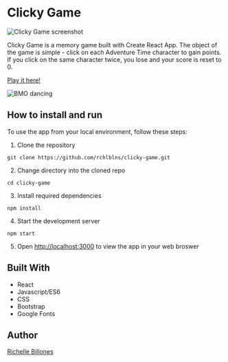 # Clicky Game

![Clicky Game screenshot](https://user-images.githubusercontent.com/41342213/98135006-f7646400-1e84-11eb-99c9-e35446be3f47.png)

Clicky Game is a memory game built with Create React App. The object of the game is simple - click on each Adventure Time character to gain points. If you click on the same character twice, you lose and your score is reset to 0. 

[Play it here!](https://polar-journey-52548.herokuapp.com/)

![BMO dancing](https://media.giphy.com/media/pO4UHglOY2vII/giphy.gif)

## How to install and run

To use the app from your local environment, follow these steps:

1. Clone the repository

````
git clone https://github.com/rchlblns/clicky-game.git
````

2. Change directory into the cloned repo

````
cd clicky-game
````

3. Install required dependencies

````
npm install
````

4. Start the development server

````
npm start
````
5. Open [http://localhost:3000](http://localhost:3000) to view the app in your web broswer

## Built With
* React
* Javascript/ES6
* CSS
* Bootstrap
* Google Fonts 

## Author
[Richelle Billones](https://github.com/rchlblns)



